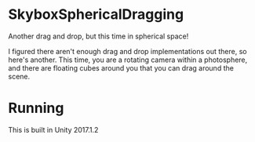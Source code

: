 # SkyboxSphericalDragging
Another drag and drop, but this time in spherical space!

I figured there aren't enough drag and drop implementations out there, so here's another. This time, you are a rotating camera within a photosphere, and there are floating cubes around you that you can drag around the scene. 

# Running
This is built in Unity 2017.1.2
